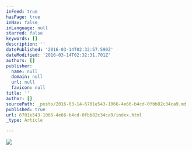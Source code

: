 ```yaml
---
inFeed: true
hasPage: true
inNav: false
inLanguage: null
starred: false
keywords: []
description: ''
datePublished: '2016-03-14T02:32:57.590Z'
dateModified: '2016-03-14T02:32:31.701Z'
authors: []
publisher:
  name: null
  domain: null
  url: null
  favicon: null
title: ''
author: []
sourcePath: _posts/2016-03-14-6701e543-1066-4e66-b4cd-0fbb82c34ca9.md
published: true
url: 6701e543-1066-4e66-b4cd-0fbb82c34ca9/index.html
_type: Article

---
```

![](https://the-grid-user-content.s3-us-west-2.amazonaws.com/d284c42b-c55e-4057-9d76-5691ee50f85a.png)